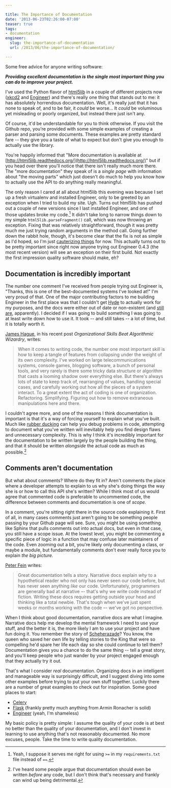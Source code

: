 ```yaml
---

title: The Importance of Documentation
date: '2013-06-23T02:26:00-07:00'
teaser: true
tags:
- documentation
engineer:
  slug: the-importance-of-documentation
  url: /2013/06/the-importance-of-documentation/

---
```


Some free advice for anyone writing software:

***Providing excellent documentation is the single most important thing you can do to improve your project.***

I've used the Python flavor of [html5lib][] in a couple of different projects now ([xkcd2][] and [Engineer][]) and there's really one thing that stands out to me: it has absolutely horrendous documentation. Well, it's really just that it has none to speak of, and to be fair, it *could* be worse... It *could* be voluminous yet misleading or poorly organized, but instead there just isn't any.

Of course, it'd be understandable for you to think otherwise. If you visit the Github repo, you're provided with some simple examples of creating a parser and parsing some documents. These examples are pretty standard fare -- they give you a taste of what to expect but don't give you enough to actually use the library.

You're happily informed that "More documentation is available at [http://html5lib.readthedocs.org/](http://html5lib.readthedocs.org/)" but if you head over there you'll notice that there isn't really much more there. The "more documentation" they speak of is a *single page* with information about "the moving parts" which just doesn't do much to help you know how to actually use the API to do anything really meaningful.

<!--more-->

The only reason I cared at all about html5lib this evening was because I set up a fresh virtualenv and installed Engineer, only to be greeted by an exception when I tried to build my site. Ugh. Turns out html5lib has pushed out a couple of new versions since I last installed Engineer, and one of those updates broke my code.[^docs1] It didn't take long to narrow things down to my simple `html5lib.parseFragment()` call, which was now throwing an exception. Fixing that was relatively straightforward, though it was pretty much me just trying random arguments in the method call. Going further down the rabbit hole, though, it's become clear that the fix is not as simple as I'd hoped, so I'm just [cauterizing things](https://github.com/tylerbutler/engineer/issues/63) for now. This actually turns out to be pretty important since right now anyone trying out Engineer 0.4.3 (the most recent version) will see an exception on their first build. Not exactly the first impression quality software should make, eh?


## Documentation is incredibly important

The number one comment I've received from people trying out Engineer is, "Thanks, this is one of the best-documented systems I've looked at!" I'm very proud of that. One of the major contributing factors to me building Engineer in the first place was that I couldn't get [Hyde](http://hyde.github.io/) to actually work for my purposes, and the docs were either out of date or non-existent (and [still are](https://github.com/hyde/hyde/issues/209), apparently). I decided if I was going to build something I was going to at least write down how to use it. It took -- and still takes -- a lot of time, but it is totally worth it.

[James Hague][], in his recent post *Organizational Skills Beat Algorithmic Wizardry*, writes:

> When it comes to writing code, the number one most important skill is how to keep a tangle of features from collapsing under the weight of its own complexity. I've worked on large telecommunications systems, console games, blogging software, a bunch of personal tools, and very rarely is there some tricky data structure or algorithm that casts a looming shadow over everything else. But there's always lots of state to keep track of, rearranging of values, handling special cases, and carefully working out how all the pieces of a system interact. To a great extent the act of coding is one of organization. Refactoring. Simplifying. Figuring out how to remove extraneous manipulations here and there.

I couldn't agree more, and one of the reasons I think documentation is important is that it's a way of forcing yourself to explain what you've built. Much like [rubber ducking][] can help you debug problems in code, attempting to document what you've written will inevitably help you find design flaws and unnecessary complexity. This is why I think it's incredibly important for the documentation to be written largely by the people building the thing, and that it should be written *alongside* the actual code as much as possible.[^docs2]


## Comments aren't documentation

But what about comments? Where do they fit in? Aren't comments the place where a developer attempts to explain to us why she's doing things the way she is or how to call this API she's written? While I think most of us would agree that commented code is preferable to uncommented code, the difference between comments and documentation is one of *scope.*

In a comment, you're sitting right there in the source code explaining it. First of all, in many cases comments just aren't going to be something people passing by your Github page will see. Sure, you might be using something like Sphinx that pulls comments out into actual docs, but even in that case, you still have a scope issue. At the lowest level, you might be commenting a specific piece of logic in a function that may confuse later maintainers of the code. Even zooming out a bit, you're likely only documenting a class, or maybe a module, but fundamentally comments don't ever really force you to explain *the big picture.*

[Peter Fein][] writes:

> Great documentation tells a story. Narrative docs explain *why* to a hypothetical reader who not only has never seen our code before, but has never seen anything *like* our code. Unfortunately, programmers are generally bad at narrative –- that's why we write code instead of fiction. Writing these docs requires getting outside your head and thinking like a total newbie. That's tough when we've just spent weeks or months working with the code –- we've got no perspective.

When I think about good documentation, narrative docs are what I imagine. Narrative docs help me develop the mental framework I need to use your stuff, and the better it is, the more likely I am to use your project and have fun doing it. You remember the story of [Scheherazade][]? You know, the queen who saved her own life by telling stories to the King that were so compelling he'd spare her life each day so she could continue to tell them? Documentation gives you a chance to do the same thing -- tell a great story, and you'll keep people who just wander by your project engaged enough that they actually try it out.


That's what I consider *real* documentation. Organizing docs in an intelligent and manageable way is surprisingly difficult, and I suggest diving into some other examples before trying to put your own stuff together. Luckily there are a number of great examples to check out for inspiration. Some good places to start:

- [Celery](http://docs.celeryproject.org/en/latest/index.html#)
- [Flask](http://flask.pocoo.org/docs/) (frankly pretty much anything from Armin Ronacher is solid)
- [Engineer][] (yeah, I'm shameless)

My basic policy is pretty simple: I assume the quality of your code is at best no better than the quality of your documentation, and I don't invest in learning to use anything that's not reasonably documented. No more excuses, people. Take the time to write quality documentation.



[^docs1]: Yeah, I suppose it serves me right for using `>=` in my `requirements.txt` file instead of `==`.

[^docs2]: I've heard some people argue that documentation should even be written *before* any code, but I don't think that's necessary and frankly can wind up being detrimental.



[Engineer]: http://engineer.readthedocs.org
[xkcd2]: http://xkcd2.com
[James Hague]: http://prog21.dadgum.com/177.html
[Peter Fein]: http://i.wearpants.org/blog/from-good-code-to-great/
[rubber ducking]: http://en.wikipedia.org/wiki/Rubber_duck_debugging
[Scheherazade]: http://en.wikipedia.org/wiki/Scheherazade
[html5lib]: https://github.com/html5lib/html5lib-python
